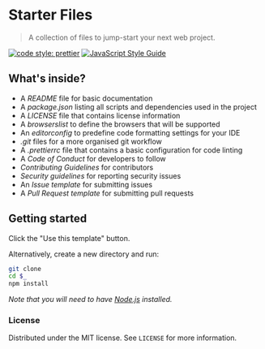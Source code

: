 # Starter Files

> A collection of files to jump-start your next web project.

[![code style: prettier](https://img.shields.io/badge/code_style-prettier-ff69b4.svg?style=flat-square)](https://github.com/prettier/prettier)
[![JavaScript Style Guide](https://img.shields.io/badge/code_style-standard-brightgreen.svg)](https://standardjs.com)

## What's inside?

- A *README* file for basic documentation
- A *package.json* listing all scripts and dependencies used in the project
- A *LICENSE* file that contains license information
- A *browserslist* to define the browsers that will be supported
- An *editorconfig* to predefine code formatting settings for your IDE
- *.git* files for a more organised git workflow
- A *.prettierrc* file that contains a basic configuration for code linting
- A *Code of Conduct* for developers to follow
- *Contributing Guidelines* for contributors
- *Security guidelines* for reporting security issues
- An *Issue template* for submitting issues
- A *Pull Request template* for submitting pull requests


## Getting started

Click the "Use this template" button.

Alternatively, create a new directory and run:


```sh
git clone
cd $_
npm install
```

*Note that you will need to have [Node.js](https://nodejs.org/) installed.*



### License

Distributed under the MIT license. See ``LICENSE`` for more information.
